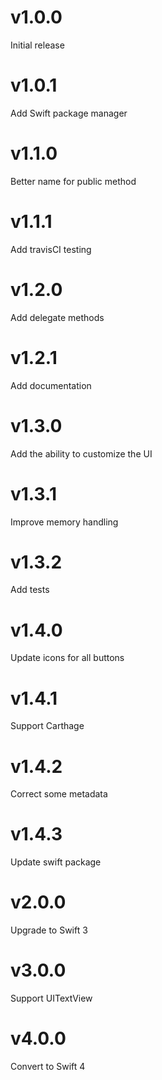 # v1.0.0
Initial release

# v1.0.1
Add Swift package manager

# v1.1.0
Better name for public method

# v1.1.1
Add travisCI testing

# v1.2.0
Add delegate methods

# v1.2.1
Add documentation

# v1.3.0
Add the ability to customize the UI

# v1.3.1
Improve memory handling

# v1.3.2
Add tests

# v1.4.0
Update icons for all buttons

# v1.4.1
Support Carthage

# v1.4.2
Correct some metadata

# v1.4.3
Update swift package

# v2.0.0
Upgrade to Swift 3

# v3.0.0
Support UITextView

# v4.0.0
Convert to Swift 4
